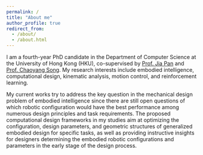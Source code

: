 ```yaml
---
permalink: /
title: "About me"
author_profile: true
redirect_from: 
  - /about/
  - /about.html
---
```


I am a fourth-year PhD candidate in the Department of Computer Science at the University of Hong Kong (HKU), co-supervised by [Prof. Jia Pan](https://sites.google.com/site/panjia) and [Prof. Chaoyang Song](https://bionicdl.ancorasir.com). My research interests include embodied intelligence, computational design, kinematic analysis, motion control, and reinforcement learning.

My current works try to address the key question in the mechanical design problem of embodied intelligence since there are still open questions of which robotic configuration would have the best performance among numerous design principles and task requirements. The proposed computational design frameworks in my studies aim at optimizing the configuration, design parameters, and geometric structures of generalized embodied design for specific tasks, as well as providing instructive insights for designers determining the embodied robotic configurations and parameters in the early stage of the design process.

